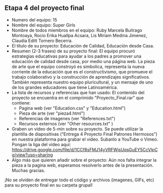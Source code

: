 ## Etapa 4 del proyecto final

- Numero del equipo: 15
- Nombre del equipo: Super Girls
- Nombre de todos miembros en el equipo: Ruby Marcela Buitrago Montoaya, Rocio Erika Huallpa Acsara, Lis Miriam Medina Jimenez, Claudia Editt Tornero Becerra. 
- El título de su proyecto: Educación de Calidad, Educación desde Casa.
- Resumen (2-3 frases) de su proyecto final: El equipo procuró estrategias educativas para ayudar a los padres a promover una educación de calidad desde casa, por medio una página web. La pieza de arte que el equipo constroyó es simbolica, representa la nueva corriente de la educación que es el constructivismo, que promueve el trabajo colaborativo y la construcción de aprendizajes significativos. También representa nuestro equipo pluricultural, y un mensaje de uno de los grandes educadores que tiene Latinoamérica.
- La lista de recursos y referencias que han usado: El contenido del proyecto se encuentra en el comprimido "Proyecto_Final.rar" que contiene:
  - Pagina web (ver "Education.css" y "Education.html")
  - Pieza de arte (ver "pieza4.html")
  - Referencias de imagenes (ver "References.txt")
  - Recursos externos (ver "Other resources.txt" )
- Graben un video de 5-min sobre su proyecto. Se puede utilizar la plantilla de diapositivas (“Entrega 4 Proyecto Final Patrones Hermosos”) en nuestra plataforma para grabar el video. Subanlo a YouTube o Vimeo. Pongan la liga del vídeo aquí: https://drive.google.com/file/d/1CCf8sFMJ14yVRFWjsUqsGuEY5CcVlpCg/view?usp=sharing
- Algo más que quieren añadir sobre el proyecto: Aún nos falta integrar la pieza a la pagina web, esperamos resolverlo antes de la presentación. Muchas gracias.

¡No se olviden de entregar todo el código y archivos (imagenes, GIFs, etc) para su proyecto final en su carpeta grupal!
